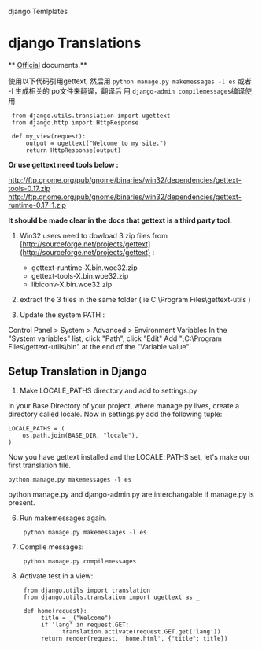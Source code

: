 

django Temlplates

# django Translations

** [Official](https://docs.djangoproject.com/en/1.10/topics/i18n/translation/#gettext-on-windows) documents.**

使用以下代码引用gettext, 然后用 `python manage.py makemessages -l es` 或者 -l <lanaugage code>生成相关的 po文件来翻译，翻译后 用 `django-admin compilemessages`编译使用

     from django.utils.translation import ugettext
     from django.http import HttpResponse

     def my_view(request):
         output = ugettext("Welcome to my site.")
         return HttpResponse(output)


**Or use gettext need tools below :**

http://ftp.gnome.org/pub/gnome/binaries/win32/dependencies/gettext-tools-0.17.zip
http://ftp.gnome.org/pub/gnome/binaries/win32/dependencies/gettext-runtime-0.17-1.zip

**It should be made clear in the docs that gettext is a third party tool.**

1. Win32 users need to dowload 3 zip files from ​[http://sourceforge.net/projects/gettext](http://sourceforge.net/projects/gettext) :

    - gettext-runtime-X.bin.woe32.zip
    - gettext-tools-X.bin.woe32.zip
    - libiconv-X.bin.woe32.zip

2. extract the 3 files in the same folder ( ie C:\Program Files\gettext-utils )
3. Update the system PATH :

Control Panel > System > Advanced > Environment Variables
In the "System variables" list, click "Path", click "Edit"
Add ";C:\Program Files\gettext-utils\bin" at the end of the "Variable value"


## Setup Translation in Django

1. Make LOCALE_PATHS directory and add to settings.py

In your Base Directory of your project, where manage.py lives, create a directory called locale. Now in settings.py add the following tuple:

    LOCALE_PATHS = (
        os.path.join(BASE_DIR, "locale"),
    )

Now you have gettext installed and the LOCALE_PATHS set, let's make our first translation file.

    python manage.py makemessages -l es

python manage.py and django-admin.py are interchangable if manage.py is present.

6. Run makemessages again.

        python manage.py makemessages -l es

7. Complie messages:

        python manage.py compilemessages

8. Activate test in a view:

        from django.utils import translation
        from django.utils.translation import ugettext as _

        def home(request):
             title = _("Welcome")
             if 'lang' in request.GET:
                   translation.activate(request.GET.get('lang'))
             return render(request, 'home.html', {"title": title})
         
